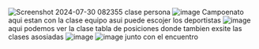 
![Screenshot 2024-07-30 082355](https://github.com/user-attachments/assets/f360519e-e8f9-4af6-91f9-f41de9884f73)
clase persona
![image](https://github.com/user-attachments/assets/6223d982-bd54-49fc-946b-b1d91c8eed8c)
Campoenato aqui estan con la clase equipo asui puede escojer los deportistas
![image](https://github.com/user-attachments/assets/5e68f664-6a7c-4e1b-98c4-9fc715434c6c)
aqui podemos ver la clase tabla de posiciones donde tambien exsite las clases asosiadas 
![image](https://github.com/user-attachments/assets/97fd3af0-6b64-450c-a26f-7947754147c3)
![image](https://github.com/user-attachments/assets/1275e581-1ac6-4926-b756-2529203e8181)
junto con el encuentro

